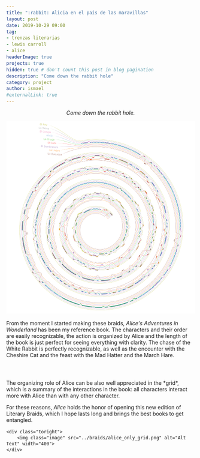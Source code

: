```yaml
---
title: ":rabbit: Alicia en el país de las maravillas"
layout: post
date: 2019-10-29 09:00
tag: 
- trenzas literarias
- lewis carroll
- alice
headerImage: true
projects: true
hidden: true # don't count this post in blog pagination
description: "Come down the rabbit hole"
category: project
author: ismael
#externalLink: true
---
```


<p style="text-align: center;"> <i> Come down the rabbit hole. </i> </p>

![Alice braid](../braids/alice_only_braid.png)

From the moment I started making these braids, *Alice's Adventures in Wonderland* has been my reference book. The characters and their order are easily recognizable, the action is organized by Alice and the length of the book is just perfect for seeing everything with clarity. The chase of the White Rabbit is perfectly recognizable, as well as the encounter with the Cheshire Cat and the feast with the Mad Hatter and the March Hare. 



<div class="side-by-side">
    <div class="toleft">
        <p style="margin-top:15mm;">The organizing role of Alice can be also well appreciated in the *grid*, which is a summary of the interactions in the book: all characters interact more with Alice than with any other character. </p>
        <p> 
        For these reasons, <i>Alice</i> holds the honor of opening this new edition of Literary Braids, which I hope lasts long and brings the best books to get entangled. 
        </p>
    </div>

    <div class="toright">
        <img class="image" src="../braids/alice_only_grid.png" alt="Alt Text" width="400">
    </div>
</div>

